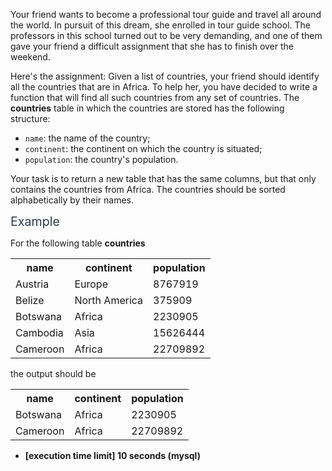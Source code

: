 <p>Your friend wants to become a professional tour guide and travel all around the world. In pursuit of this dream, she enrolled in tour guide school. The professors in this school turned out to be very demanding, and one of them gave your friend a difficult assignment that she has to finish over the weekend.</p>
<p>Here's the assignment: Given a list of countries, your friend should identify all the countries that are in Africa. To help her, you have decided to write a function that will find all such countries from any set of countries. The <strong>countries</strong> table in which the countries are stored has the following structure:</p>
<ul>
<li><code>name</code>: the name of the country;</li>
<li><code>continent</code>: the continent on which the country is situated;</li>
<li><code>population</code>: the country's population.</li>
</ul>
<p>Your task is to return a new table that has the same columns, but that only contains the countries from Africa. The countries should be sorted alphabetically by their names.</p>
<p><span class="markdown--header" style="color:#2b3b52;font-size:1.4em">Example</span></p>
<p>For the following table <strong>countries</strong></p>
<table>
<tr>
<th>name</th>
<th>continent</th>
<th>population</th>
</tr>
<tr>
<td>Austria</td>
<td>Europe</td>
<td>8767919</td>
</tr>
<tr>
<td>Belize</td>
<td>North America</td>
<td>375909</td>
</tr>
<tr>
<td>Botswana</td>
<td>Africa</td>
<td>2230905</td>
</tr>
<tr>
<td>Cambodia</td>
<td>Asia</td>
<td>15626444</td>
</tr>
<tr>
<td>Cameroon</td>
<td>Africa</td>
<td>22709892</td>
</tr>
</table>
<p>the output should be</p>
<table>
<tr>
<th>name</th>
<th>continent</th>
<th>population</th>
</tr>
<tr>
<td>Botswana</td>
<td>Africa</td>
<td>2230905</td>
</tr>
<tr>
<td>Cameroon</td>
<td>Africa</td>
<td>22709892</td>
</tr>
</table>
<ul>
<li><strong>[execution time limit] 10 seconds (mysql)</strong></li>
</ul>
